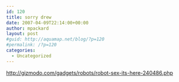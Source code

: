 ```yaml
---
id: 120
title: sorry drew
date: 2007-04-09T22:14:00+00:00
author: mpackard
layout: post
#guid: http://aquamap.net/blog/?p=120
#permalink: /?p=120
categories:
  - Uncategorized
---
```

http://gizmodo.com/gadgets/robots/robot-sex-its-here-240486.php
